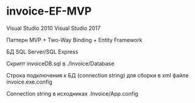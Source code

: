 # invoice-EF-MVP

Visual Studio 2010
Visual Studio 2017

Паттерн MVP + Two-Way Binding + Entity Framework

БД SQL Server/SQL Express

Скрипт invoiceDB.sql в ./Invoice/Database

Строка подключения к БД (connection string) для сборки в xml файле invoice.exe.config

Connection string в исходниках .Invoice/App.config

